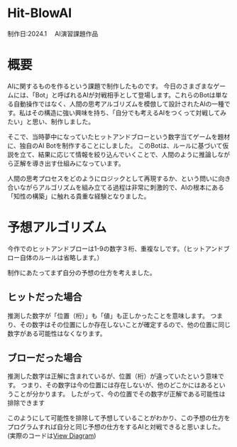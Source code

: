# Hit-BlowAI

制作日:2024.1　
AI演習課題作品

# 概要
AIに関するものを作るという課題で制作したものです。
今日のさまざまなゲームには、「Bot」と呼ばれるAIが対戦相手として登場します。これらのBotは単なる自動操作ではなく、人間の思考アルゴリズムを模倣して設計されたAIの一種です。私はその構造に強い興味を持ち、「自分でも考えるAIをつくって対戦してみたい」と思い、制作しました。

そこで、当時夢中になっていたヒットアンドブローという数字当てゲームを題材に、独自のAI Botを制作することにしました。
このBotは、ルールに基づいて仮説を立て、結果に応じて情報を絞り込んでいくことで、人間のように推論しながら正解を導き出す仕組みになっています。

人間の思考プロセスをどのようにロジックとして再現するか、という問いに向き合いながらアルゴリズムを組み立てる過程は非常に刺激的で、AIの根本にある「知性の構築」に触れる貴重な経験となりました。

# 予想アルゴリズム
今作でのヒットアンドブローは1-9の数字３桁、重複なしです。（ヒットアンドブロー自体のルールは省略します。）

制作にあたってまず自分の予想の仕方を考えました。

## ヒットだった場合
推測した数字が「位置（桁）」も「値」も正しかったことを意味します。
つまり、その数字はその位置にしか存在しないことが確定するので、他の位置に同じ数字がある可能性はなくなります。

## ブローだった場合
推測した数字は正解に含まれているが、位置（桁）が違っていたという意味です。
つまり、その数字は今の位置には存在しないが、他のどこかにはあるということが分かります。
したがって、今の位置でその数字が正解である可能性は排除できます

このようにして可能性を排除して予想していることがわかり、この予想の仕方をプログラムすれば自分と同じ予想の仕方をするAIと対戦できると思いました。
(実際のコードは[View Diagram](Assets/Scripts/AIGuessSystem.cs))
